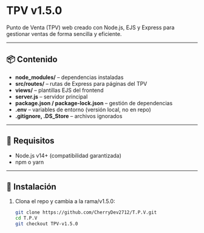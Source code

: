 # TPV v1.5.0

Punto de Venta (TPV) web creado con Node.js, EJS y Express para gestionar ventas de forma sencilla y eficiente.

---

## 📦 Contenido

- **node_modules/** – dependencias instaladas  
- **src/routes/** – rutas de Express para páginas del TPV  
- **views/** – plantillas EJS del frontend  
- **server.js** – servidor principal  
- **package.json / package-lock.json** – gestión de dependencias  
- **.env** – variables de entorno (versión local, no en repo)  
- **.gitignore, .DS_Store** – archivos ignorados  

---

## 🚀 Requisitos

- Node.js v14+ (compatibilidad garantizada)  
- npm o yarn  

---

## 🔧 Instalación

1. Clona el repo y cambia a la rama/v1.5.0:
   ```bash
   git clone https://github.com/CherryDev2712/T.P.V.git
   cd T.P.V
   git checkout TPV-v1.5.0
